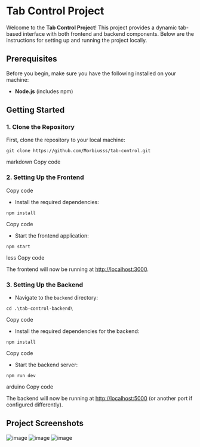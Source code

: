 # Tab Control Project

Welcome to the **Tab Control Project**! This project provides a dynamic tab-based interface with both frontend and backend components. Below are the instructions for setting up and running the project locally.

## Prerequisites

Before you begin, make sure you have the following installed on your machine:

- **Node.js** (includes npm)

## Getting Started

### 1. Clone the Repository

First, clone the repository to your local machine:

`git clone https://github.com/Morbiusss/tab-control.git`

markdown
Copy code

### 2. Setting Up the Frontend



Copy code

- Install the required dependencies:

`npm install`


Copy code

- Start the frontend application:

`npm start`

less
Copy code

The frontend will now be running at [http://localhost:3000](http://localhost:3000).

### 3. Setting Up the Backend

- Navigate to the `backend` directory:

`cd .\tab-control-backend\`

Copy code

- Install the required dependencies for the backend:

`npm install`


Copy code

- Start the backend server:

`npm run dev`

arduino
Copy code

The backend will now be running at [http://localhost:5000](http://localhost:5000) (or another port if configured differently).

## Project Screenshots

![image](https://github.com/user-attachments/assets/3c06aa85-1c5b-47dc-87c2-343ab4763d33)
![image](https://github.com/user-attachments/assets/dae5208c-8df0-453f-8fdd-cd0d463d14d6)
![image](https://github.com/user-attachments/assets/887047ec-6cc4-4a28-bc83-60e9a9da1bd5)


